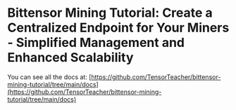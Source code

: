 # Bittensor Mining Tutorial: Create a Centralized Endpoint for Your Miners - Simplified Management and Enhanced Scalability

You can see all the docs at:  [https://github.com/TensorTeacher/bittensor-mining-tutorial/tree/main/docs](https://github.com/TensorTeacher/bittensor-mining-tutorial/tree/main/docs)
